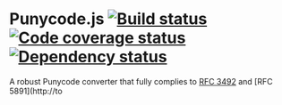 # Punycode.js [![Build status](https://travis-ci.org/bestiejs/punycode.js.svg?branch=master)](https://travis-ci.org/bestiejs/punycode.js) [![Code coverage status](http://img.shields.io/coveralls/bestiejs/punycode.js/master.svg)](https://coveralls.io/r/bestiejs/punycode.js) [![Dependency status](https://gemnasium.com/bestiejs/punycode.js.svg)](https://gemnasium.com/bestiejs/punycode.js)

A robust Punycode converter that fully complies to [RFC 3492](http://tools.ietf.org/html/rfc3492) and [RFC 5891](http://to